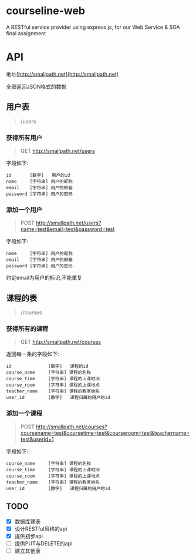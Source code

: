 # courseline-web

A RESTful service provider using express.js, for our Web Service & SOA final assignment

# API

地址[http://smallpath.net](http://smallpath.net)

全部返回JSON格式的数据

## 用户表

>/users

### 获得所有用户
> GET http://smallpath.net/users

字段如下:
```
id       [数字]   用户的id
name     [字符串] 用户的昵称
email    [字符串] 用户的邮箱
password [字符串] 用户的密码
```

### 添加一个用户
> POST http://smallpath.net/users?name=test&email=test&password=test

字段如下:
```
name     [字符串] 用户的昵称
email    [字符串] 用户的邮箱
password [字符串] 用户的密码
```

约定email为用户的标识,不能重复

## 课程的表

>/courses

### 获得所有的课程

> GET http://smallpath.net/courses

返回每一条的字段如下:
```
id              [数字]   课程的id
course_name     [字符串] 课程的名称
course_time     [字符串] 课程的上课时间
course_room     [字符串] 课程的上课地点
teacher_name    [字符串] 课程的教室姓名
user_id         [数字]   课程归属的用户的id
```

### 添加一个课程

> POST http://smallpath.net/courses?coursename=test&coursetime=test&courseroom=test&teachername=test&userid=1

字段如下:
```
course_name     [字符串] 课程的名称
course_time     [字符串] 课程的上课时间
course_room     [字符串] 课程的上课地点
teacher_name    [字符串] 课程的教室姓名
user_id         [数字]   课程归属的用户的id
```

## TODO
- [x] 数据库建表
- [x] 设计RESTful风格的api
- [x] 提供初步api
- [ ] 提供PUT与DELETE的api
- [ ] 建立其他表
